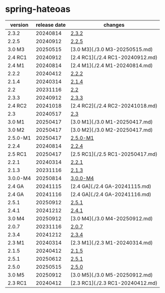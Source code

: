# spring-hateoas	


|version|release date|changes|
|---|---|---|
|2.3.2|20240814|[2.3.2](./2.3.2-20240814.md)|
|2.2.5|20240912|[2.2.5](./2.2.5-20240912.md)|
|3.0 M3|20250515|[3.0 M3](./3.0 M3-20250515.md)|
|2.4 RC1|20240912|[2.4 RC1](./2.4 RC1-20240912.md)|
|2.4 M1|20240814|[2.4 M1](./2.4 M1-20240814.md)|
|2.2.2|20240412|[2.2.2](./2.2.2-20240412.md)|
|2.1.4|20240314|[2.1.4](./2.1.4-20240314.md)|
|2.2|20231116|[2.2](./2.2-20231116.md)|
|2.3.3|20240912|[2.3.3](./2.3.3-20240912.md)|
|2.4 RC2|20241018|[2.4 RC2](./2.4 RC2-20241018.md)|
|2.3|20240517|[2.3](./2.3-20240517.md)|
|3.0 M1|20250417|[3.0 M1](./3.0 M1-20250417.md)|
|3.0 M2|20250417|[3.0 M2](./3.0 M2-20250417.md)|
|2.5.0-M1|20250417|[2.5.0-M1](./2.5.0-M1-20250417.md)|
|2.2.4|20240814|[2.2.4](./2.2.4-20240814.md)|
|2.5 RC1|20250417|[2.5 RC1](./2.5 RC1-20250417.md)|
|2.2.1|20240314|[2.2.1](./2.2.1-20240314.md)|
|2.1.3|20231116|[2.1.3](./2.1.3-20231116.md)|
|3.0.0-M4|20250814|[3.0.0-M4](./3.0.0-M4-20250814.md)|
|2.4 GA|20241115|[2.4 GA](./2.4 GA-20241115.md)|
|2.4 GA|20241116|[2.4 GA](./2.4 GA-20241116.md)|
|2.5.1|20250912|[2.5.1](./2.5.1-20250912.md)|
|2.4.1|20241212|[2.4.1](./2.4.1-20241212.md)|
|3.0 M4|20250912|[3.0 M4](./3.0 M4-20250912.md)|
|2.0.7|20231116|[2.0.7](./2.0.7-20231116.md)|
|2.3.4|20241212|[2.3.4](./2.3.4-20241212.md)|
|2.3 M1|20240314|[2.3 M1](./2.3 M1-20240314.md)|
|2.1.5|20240412|[2.1.5](./2.1.5-20240412.md)|
|2.5.1|20250612|[2.5.1](./2.5.1-20250612.md)|
|2.5.0|20250515|[2.5.0](./2.5.0-20250515.md)|
|3.0 M5|20250912|[3.0 M5](./3.0 M5-20250912.md)|
|2.3 RC1|20240412|[2.3 RC1](./2.3 RC1-20240412.md)|
